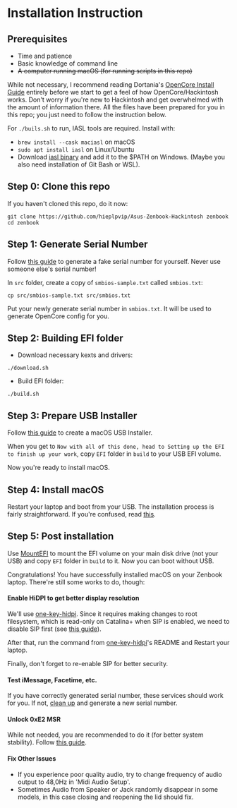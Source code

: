 # Installation Instruction

## Prerequisites

- Time and patience
- Basic knowledge of command line
- ~~A computer running macOS (for running scripts in this repo)~~ 

While not necessary, I recommend reading Dortania's [OpenCore Install Guide](https://dortania.github.io/OpenCore-Install-Guide/) entirely before we start to get a feel of how OpenCore/Hackintosh works. Don't worry if you're new to Hackintosh and get overwhelmed with the amount of information there. All the files have been prepared for you in this repo; you just need to follow the instruction below.

For `./buils.sh` to run, IASL tools are required. Install with:
* `brew install --cask maciasl` on macOS
* `sudo apt install iasl` on Linux/Ubuntu
* Download [iasl binary](https://acpica.org/downloads/binary-tools) and add it to the $PATH on Windows. (Maybe you also need installation of Git Bash or WSL).

## Step 0: Clone this repo

If you haven't cloned this repo, do it now:

```shell
git clone https://github.com/hieplpvip/Asus-Zenbook-Hackintosh zenbook
cd zenbook
```

## Step 1: Generate Serial Number

Follow [this guide](https://dortania.github.io/OpenCore-Post-Install/universal/iservices.html#generate-a-new-serial) to generate a fake serial number for yourself. Never use someone else's serial number!

In `src` folder, create a copy of `smbios-sample.txt` called `smbios.txt`:

```shell
cp src/smbios-sample.txt src/smbios.txt
```

Put your newly generate serial number in `smbios.txt`. It will be used to generate OpenCore config for you.

## Step 2: Building EFI folder

- Download necessary kexts and drivers:

```shell
./download.sh
```

- Build EFI folder:

```shell
./build.sh
```

## Step 3: Prepare USB Installer

Follow [this guide](https://dortania.github.io/OpenCore-Install-Guide/installer-guide/mac-install.html#downloading-macos-modern-os) to create a macOS USB Installer.

When you get to `Now with all of this done, head to Setting up the EFI to finish up your work`, copy `EFI` folder in `build` to your USB EFI volume.

Now you're ready to install macOS.

## Step 4: Install macOS

Restart your laptop and boot from your USB. The installation process is fairly straightforward. If you're confused, read [this](https://dortania.github.io/OpenCore-Install-Guide/installation/installation-process.html#double-checking-your-work).

## Step 5: Post installation

Use [MountEFI](https://github.com/corpnewt/MountEFI) to mount the EFI volume on your main disk drive (not your USB) and copy `EFI` folder in `build` to it. Now you can boot without USB.

Congratulations! You have successfully installed macOS on your Zenbook laptop. There're still some works to do, though:

#### Enable HiDPI to get better display resolution

We'll use [one-key-hidpi](https://github.com/xzhih/one-key-hidpi). Since it requires making changes to root filesystem, which is read-only on Catalina+ when SIP is enabled, we need to disable SIP first (see [this guide](https://dortania.github.io/OpenCore-Install-Guide/troubleshooting/extended/post-issues.html#disabling-sip)).

After that, run the command from [one-key-hidpi](https://github.com/xzhih/one-key-hidpi)'s README and Restart your laptop.

Finally, don't forget to re-enable SIP for better security.

#### Test iMessage, Facetime, etc.

If you have correctly generated serial number, these services should work for you. If not, [clean up](https://dortania.github.io/OpenCore-Post-Install/universal/iservices.html#clean-out-old-attempts) and generate a new serial number.

#### Unlock 0xE2 MSR

While not needed, you are recommended to do it (for better system stability). Follow [this guide](https://dortania.github.io/OpenCore-Post-Install/misc/msr-lock.html).

#### Fix Other Issues
- If you experience poor quality audio, try to change frequency of audio output to 48,0Hz in 'Midi Audio Setup'. 
- Sometimes Audio from Speaker or Jack randomly disappear in some models, in this case closing and reopening the lid should fix. 

